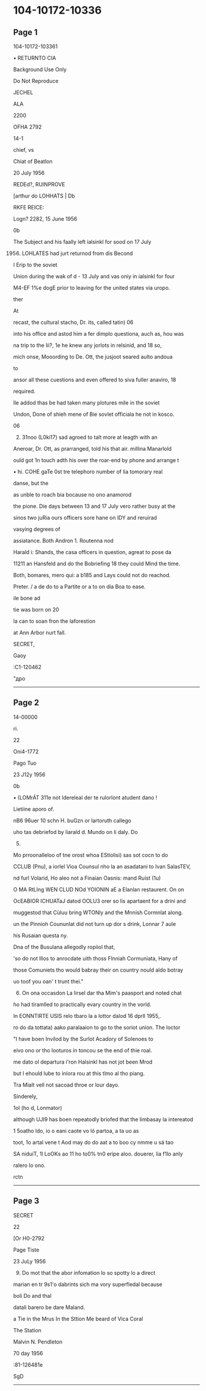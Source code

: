 # 104-10172-10336

## Page 1

104-10172-103361

• RETURNTO CIA

Background Use Only

Do Not Reproduce

JECHEL

ALA

2200

OFHA 2792

14-1

chief, vs

Chiat of Beatlon

20 July 1956

REDEd?, RUINPROVE

[arthur do LOHHATS | Db

RKFE REICE:

Logn? 2282, 15 June 1956

0b

The Subject and his faally left ialsinkl for sood on 17 July

1956. LOHLATES had jurt returnod from dis Becond

I Erip to the soviet

Union during the wak of d - 13 July and vas oniy in ialsinkl for four

M4-EF 1%e dogE prior to leaving for the united states via uropo.

ther

At

recast, the cultural stacho, Dr. its, called tatin) 06

into his office and astod him a fer dimplo questiona, auch as, hou was

na trip to the lii?, 1e he knew any jorlots in relsinid, and 18 so,

mich onse, Mooording to De. Ott, the jusjoot seared aulto andoua

to

ansor all these cuestions and even offered to siva fuller anaviro, 18

required.

lle addod thas be had taken many plotures mile in the soviet

Undon, Done of shieh mene of Bie sovlet officiala he not in kosco.

06

2. 31noo (L0ki17) sad agroed to talt more at leagth with an

Aneroar, Dr. Ott, as prarranged, told his that air. millina Manarlold

ould got 1n touch adth his over the roar-end by phone and arrange t

• hi. COHE gaTe 0st tre telephoro number of lia tomorary real

danse, but the

as unble to roach bia bocause no ono anamorod

the pione. Die days between 13 and 17 July vero rather busy at the

sinos two juRia ours officers sore hane on IDY and reruirad

vasying degrees of

assiatance. Both Andron 1. Routenna nod

Harald i: Shands, the casa officers in question, agreat to pose da

11211 an Hansfeld and do the Bobriefing 18 they could Mind the time.

Both, bomares, mero qui: a b185 and Lays could not do reachod.

Preter. / a de do to a Partite or a to on dia Boa to ease.

ile bone ad

tie was born on 20

la can to soan fron the laforestion

at Ann Arbor nurt fall.

SECRET,

Gaoy

:C1-120462

"дро

---

## Page 2

14-00000

ri.

22

Oni4-1772

Pago Tuo

23 J12y 1956

0b

• (LOMrÁT 311e not ldereleal der te rulorlont atudent dano !

Lietiine aporo of.

nB6 96uer 10 schn H. buGzn or lartoruth callego

uho tas debriefod by liarald d. Mundo on li daly. Do

5.

Mo prroonalleloo of tne orost whoa EStiolisi) sas sot cocn to do

CCLUB (Pnu), a iorlel Vioa Counsul nho la an asadatani to Ivan SalasTEV,

nd furl Volarid, Ho aleo not a Finaian Oasnis: mand Ruist (1u)

O MA RtLIng WEN CLUD NOd YOIONIN aE a Elanlan restaurent. On on

OcEABIOR ICHUATaJ datod OOLU3 orer so lis apartaent for a drini and

muggestod that Cüluu bring WTONly and the Mnnish Cormnlat along.

un the Pinnioh Coununlat did not turn up dor s drink, Lonnar 7 aule

his Rusaian questa ny.

Dna of the Busulana allegodly ropiiol that,

'so do not lllos to anrocdate uith thoss Flnniah Cormuniata, Hany of

those Comuniets tho would babray their on country nould aldo botray

uo toof you oan' t trunt thei."

6. On ona occasdon La lirsel dar tha Mim's paasport and noted chat

ho had tiramlled to practically evary country in the vorld.

In EONNTIRTE USIS relo tbaro la a lottor dalod 16 dprll 1955,.

ro do da tottata) aako paralaaion to go to the soriot union. The loctor

"I have boen Invilod by the Surlot Acadory of Solenoes to

eivo ono or tho looturos in toncou se the end of thie roal.

me dato ol departura i'ron Halsinkl has not jot been Mrod

but I ehould lube to iníora rou at this tlmo al tho piang.

Tra Mialt vell not sacoad throe or lour dayo.

Sinderely,

1ol (ho d, Lonmator)

although UJI9 has boen repeatodly briofed that the limbasay la intereatod

1 5oatho ldo, io o eani caote vo ló partoa, a ta uo as

toot, 1o artal vene t Aod may do do aat a to boo cy nmme u sá tao

SA niduiT, 1l LoOKs ao 11 ho to0% tn0 eripe aloo. douerer, lia f1lo anly

ralero lo ono.

rctn

---

## Page 3

SECRET

22

[Or H0-2792

Page Tiste

23 JuLy 1956

9. Do mot that the abor infomation lo so spotty lo a direct

marian en tr 9s1'o dabrints sich ma vory superfledal because

boli Do and thal

datali barero be dare Maland.

a Tie in the Mrus In the Sttion Me beard of Vica Coral

The Station

Malvin N. Pendleton

70 day 1956

:81-126481e

SgD

---

